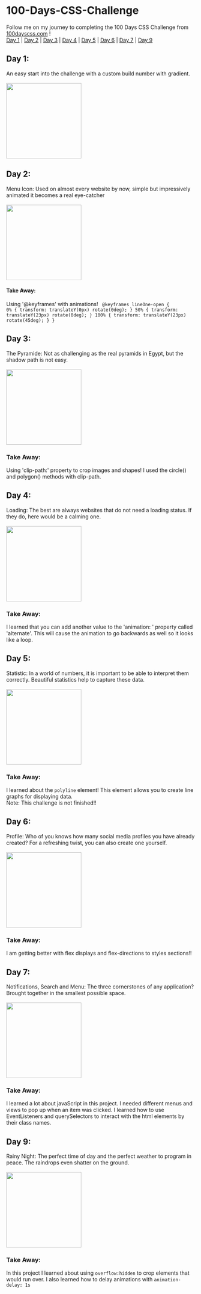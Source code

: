 # 100-Days-CSS-Challenge
Follow me on my journey to completing the 100 Days CSS Challenge from <a href="https://100dayscss.com/days/1/" target="_blank">100dayscss.com</a> !
<br>
[Day 1](#day-1)    |    [Day 2](#day-2)    |    [Day 3](#day-3)     |     [Day 4](#day-4) | [Day 5](#day-5) | [Day 6](#day-6)  |  [Day 7](#day-7)  | [Day 9](#day-9)
 
## Day 1: <a id="day-1"></a>
An easy start into the challenge with a custom build number with gradient.
<br><br>
<img src="https://github.com/halee-t/100-Days-CSS-Challenge/assets/123340415/eb31ca28-753d-4016-a893-ee544e672336" width="200px" height="200px">

## Day 2: <a id="day-2"></a>
Menu Icon: Used on almost every website by now, simple but impressively animated it becomes a real eye-catcher
<br><br>
<img src="https://user-images.githubusercontent.com/123340415/251544859-6b1d3661-e8cc-4be6-9415-3bdc38410031.png" width="200px" height="200px">
#### Take Away:
Using '@keyframes' with animations! 
<code>
@keyframes lineOne-open {
    0% {
        transform: translateY(0px) rotate(0deg);
    }
    50% {
        transform: translateY(23px) rotate(0deg);
    }
    100% {
        transform: translateY(23px) rotate(45deg);
    }
}
</code>

## Day 3: <a id="day-3"></a>
The Pyramide: Not as challenging as the real pyramids in Egypt, but the shadow path is not easy.
<br><br>
<img src="https://github.com/halee-t/100-Days-CSS-Challenge/assets/123340415/46d0eba8-b9fd-4a05-8595-49d8b62453bd" width="200px" height="200px">
### Take Away: 
Using 'clip-path:' property to crop images and shapes! I used the circle() and polygon() methods with clip-path.

## Day 4: <a id="day-4"></a>
Loading: The best are always websites that do not need a loading status. If they do, here would be a calming one.
<br><br>
<img src="https://github.com/halee-t/100-Days-CSS-Challenge/assets/123340415/3fd01609-e768-468c-a618-2277474cfe27" width="200px" height="200px">
### Take Away: 
I learned that you can add another value to the 'animation: ' property called 'alternate'. This will cause the animation to go backwards as well so it looks like a loop.

## Day 5: <a id="day-5"></a>
Statistic: In a world of numbers, it is important to be able to interpret them correctly. Beautiful statistics help to capture these data.
<br><br>
<img src="https://github.com/halee-t/100-Days-CSS-Challenge/assets/123340415/793ae5b8-672c-405e-9e17-5c7dc452a3a5" width="200px" height="200px">
### Take Away:
I learned about the `polyline` element! This element allows you to create line graphs for displaying data.<br>
Note: This challenge is not finished!!


## Day 6: <a id="day-6"></a>
Profile: Who of you knows how many social media profiles you have already created? For a refreshing twist, you can also create one yourself.
<br><br>
<img src="https://github.com/halee-t/100-Days-CSS-Challenge/assets/123340415/a6184514-f3d6-45f3-ae37-df7e98d9ef9e" width="200px" height="200px">
### Take Away:
I am getting better with flex displays and flex-directions to styles sections!!


## Day 7: <a id="day-7"></a>
Notifications, Search and Menu: The three cornerstones of any application? Brought together in the smallest possible space.
<br><br>
<img src="https://github.com/halee-t/100-Days-CSS-Challenge/assets/123340415/c216be32-758a-4ff5-ae3a-ea1963963806" width="200px" height="200px">
### Take Away:
I learned a lot about javaScript in this project. I needed different menus and views to pop up when an item was clicked. I learned how to use EventListeners and querySelectors to interact with the html elements by their class names.


## Day 9: <a id="day-9"></a>
Rainy Night: The perfect time of day and the perfect weather to program in peace. The raindrops even shatter on the ground.
<br><br>
<img src="https://github.com/halee-t/100-Days-CSS-Challenge/assets/123340415/c658ad11-1869-4ea3-84a8-9f1d1c90aab6" width="200px" height="200px">
### Take Away:
In this project I learned about using `overflow:hidden` to crop elements that would run over. I also learned how to delay animations with `animation-delay: 1s`
